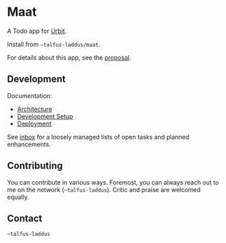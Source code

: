 # Maat

A Todo app for [Urbit](https://urbit.org/).

Install from `~talfus-laddus/maat`.

For details about this app, see the [proposal](proposal.md).

## Development

Documentation:
- [Architecture](docs/architecture.md)
- [Development Setup](docs/development.md)
- [Deployment](docs/deployment.md)

See [inbox](inbox.md) for a loosely managed lists of open tasks and planned enhancements.

## Contributing

You can contribute in various ways. Foremost, you can always reach out
to me on the network (`~talfus-laddus`). Critic and praise are welcomed
equally.

## Contact

`~talfus-laddus`
